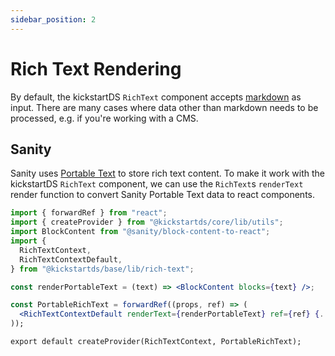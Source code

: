 ```yaml
---
sidebar_position: 2
---
```


# Rich Text Rendering

By default, the kickstartDS `RichText` component accepts [markdown](https://daringfireball.net/projects/markdown/) as input. There are many cases where data other than markdown needs to be processed, e.g. if you're working with a CMS.

## Sanity

Sanity uses [Portable Text](https://www.sanity.io/guides/introduction-to-portable-text) to store rich text content. To make it work with the kickstartDS `RichText` component, we can use the `RichText`s `renderText` render function to convert Sanity Portable Text data to react components.

```jsx
import { forwardRef } from "react";
import { createProvider } from "@kickstartds/core/lib/utils";
import BlockContent from "@sanity/block-content-to-react";
import {
  RichTextContext,
  RichTextContextDefault,
} from "@kickstartds/base/lib/rich-text";

const renderPortableText = (text) => <BlockContent blocks={text} />;

const PortableRichText = forwardRef((props, ref) => (
  <RichTextContextDefault renderText={renderPortableText} ref={ref} {...props}>
));

export default createProvider(RichTextContext, PortableRichText);
```

